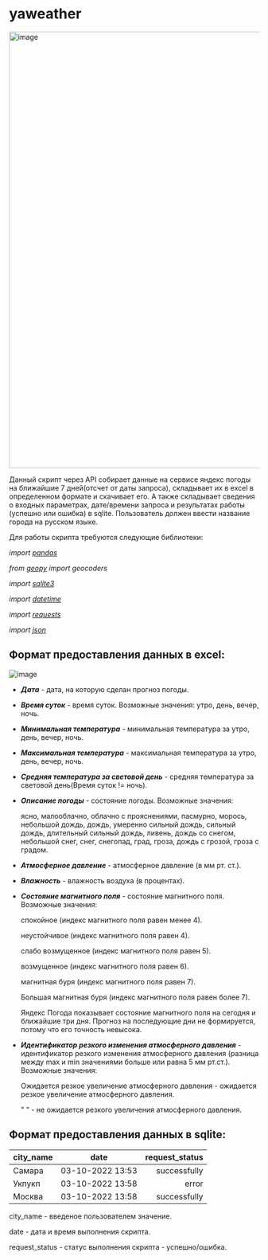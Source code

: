 # yaweather
<img width="877" alt="image" src="https://user-images.githubusercontent.com/111370737/194711886-39c27cea-54f5-42f3-8c0a-323f59213a90.png">


Данный скрипт через API собирает данные на сервисе яндекс погоды на ближайшие 7 дней(отсчет от даты запроса), складывает их в excel в определенном формате и скачивает его. А также складывает сведения о входных параметрах, дате/времени запроса и результатах работы (успешно или ошибка) в sqlite. Пользователь должен ввести название города на русском языке.

Для работы скрипта требуются следующие библиотеки:

*import [pandas](https://pandas.pydata.org/docs/)*

*from [geopy](https://geopy.readthedocs.io/en/stable/index.html) import geocoders*

*import [sqlite3](https://docs.python.org/3/library/sqlite3.html)*

*import [datetime](https://docs.python.org/3/library/datetime.html)*

*import [requests](https://requests.readthedocs.io/en/latest/index.html)*

*import [json](https://docs.python.org/3/library/json.html)*


## Формат предоставления данных в excel:

![image](https://user-images.githubusercontent.com/111370737/194712882-b86b0c49-6216-4964-8eac-150ed56dd411.png)

* ***Дата*** - дата, на которую сделан прогноз погоды.
* ***Время суток*** - время суток. Возможные значения: утро, день, вечер, ночь.
* ***Минимальная температура*** - минимальная температура за утро, день, вечер, ночь.
* ***Максимальная температура*** - максимальная температура за утро, день, вечер, ночь.
* ***Cредняя температура за световой день*** - средняя температура за световой день(Время суток != ночь).
* ***Описание погоды*** - состояние погоды. Возможные значения: 
  
  ясно, малооблачно, облачно с прояснениями, пасмурно, морось, небольшой дождь, дождь, умеренно сильный дождь, сильный дождь, длительный сильный дождь, ливень, дождь со снегом, небольшой снег, снег, снегопад, град, гроза, дождь с грозой, гроза с градом.

* ***Атмосферное давление*** - атмосферное давление (в мм рт. ст.).
* ***Влажность*** - влажность воздуха (в процентах).
* ***Состояние магнитного поля*** - состояние магнитного поля. Возможные значения:

  спокойное (индекс магнитного поля равен менее 4).

  неустойчивое (индекс магнитного поля равен 4).

  слабо возмущенное (индекс магнитного поля равен 5).

  возмущенное (индекс магнитного поля равен 6).

  магнитная буря (индекс магнитного поля равен 7).

  Большая магнитная буря (индекс магнитного поля равен  более 7).

  Яндекс Погода показывает состояние магнитного поля на сегодня и ближайшие три дня. Прогноз на последующие дни не формируется, потому                       что его точность невысока.
* ***Идентификатор резкого изменения атмосферного давления*** - идентификатор резкого изменения атмосферного давления (разница между max и min значениями больше или равна 5 мм рт.ст.). Возможные значения:
                          
  Ожидается резкое увеличение атмосферного давления - ожидается резкое увеличение атмосферного давления.
  
  " " - не ожидается резкого увеличения атмосферного давления.

## Формат предоставления данных в sqlite:

| city_name     | date              | request_status |
| ------------- |:-----------------:| --------------:|
| Самара        | 03-10-2022 13:53  | successfully   |
| Укпукп        | 03-10-2022 13:58  | error          |
| Москва        | 03-10-2022 13:58  | successfully   |

city_name - введеное пользователем значение.

date - дата и время выполнения скрипта.

request_status - статус выполнения скрипта - успешно/ошибка.

